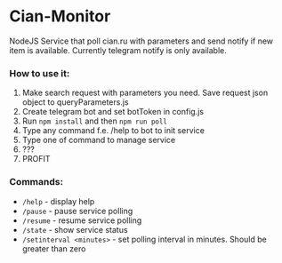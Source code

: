 # Cian-Monitor
NodeJS Service that poll cian.ru with parameters and send notify if new item is available. Currently telegram notify is only available.

### How to use it:
1. Make search request with parameters you need. Save request json object to queryParameters.js
2. Create telegram bot and set botToken in config.js
3. Run `npm install` and then `npm run poll`
4. Type any command f.e. /help to bot to init service
5. Type one of command to manage service
6. ???
7. PROFIT

### Commands:
- `/help` - display help
- `/pause` - pause service polling
- `/resume` - resume service polling
- `/state` - show service status
- `/setinterval <minutes>` - set polling interval in minutes. Should be greater than zero

